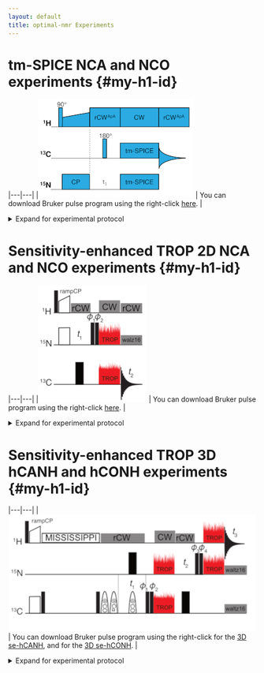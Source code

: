 ```yaml
---
layout: default
title: optimal-nmr Experiments
---
```

# tm-SPICE NCA and NCO experiments   {#my-h1-id}

|---|---|
|![NCX pulse sequence](/images/ncx_pulse_sequence.png "NCA/NCO Experiment") | You can download Bruker pulse program using the right-click [here](/sequences/doubcp.zt). |

<details markdown="1"><summary>Expand for experimental protocol</summary>
<div markdown="1">
#### Experimental protocol   {#my-h4-id}

1. **Calibrate RF amplitudes** for all channels using nutation experiment. We need a relation between RF power entered in the spectrometer software (Watts or dB) and the actual nutation frequency (kHz) of such pulse. Note that there is a systematic error due to large RF inhomogeneity - the actual RF amplitude in the coil center is about 10% larger.
2. **Optimize H-N transfer** using <sup>15</sup>N CP MAS experiment. We use ramp-CP with the linear ramp from 70% up to 100% of the RF amplitude applied on the <sup>1</sup>H channel. Contact time of 1 ms is sufficient. This transfer is quite robust towards RF inhomogeneities at moderate MAS frequencies and does not lead to large losses in terms of sample volume pre-selection.
3. Switch to **NCA/NCO experiment**. Set proper values for offsets to be on resonance with the required nuclei (<sup>15</sup>N amides about 120 ppm, <sup>13</sup>C carbonyls about 170 ppm, <sup>13</sup>C alphas about 55 ppm). On Bruker spectrometers, we use the possibility to set the offset during a pulse sequence with the `fq` command.
4. Select proper **RF shapes for tm-SPICE** elements. Adjust their duration and RF amplitudes according to the actual MAS frequency used for the measurement. Our tm-SPICE shapes were calculated assuming duration of a fixed number of rotor periods \\(N_R\\) and a nominal maximal RF amplitude \\(\nu_1^{NOM}\\). Table below explains how to calculate the duration \\(t\\) and the required RF amplitude \\(\nu_1\\) for tm-SPICE shapes generated for 16.5 kHz MAS frequency. Before converting the RF amplitude to Watt/dB, lower it by 10% to compensate the calibration error explained in step 1. 

|                   | Nominal                    |   Actual                   |
|-------------------|----------------------------|----------------------------|
| MAS frequency     | \\(\nu_R^{NOM}\\) = 16.5 kHz | \\(\nu_R\\) = 18 kHz |
| Number of rotor periods | \\(N_R\\) =60 |      \\(N_R\\) = 60        |
| Duration  | \\(t = N_R / \nu_R^{NOM}\\) = 3636.36 &mu;s | \\(t = N_R / \nu_R\\) = 3333.33 &mu;s |
| RF amplitude | \\(\nu_1^{NOM}\\) = 35 kHz | \\(\nu_1 = \nu_1^{NOM} \times \nu_R /  \nu_R^{NOM}\\) |

You should get nice signals. Sometimes, it is beneficial to optimize RF amplitudes of tm-SPICE pulses within \\(\pm\\)1 dB range.
</div>
</details>   



# Sensitivity-enhanced TROP 2D NCA and NCO experiments   {#my-h1-id}

|---|---|
|![seNCX pulse sequence](/images/seNCX.png "se-NCA/NCO Experiment") | You can download Bruker pulse program using the right-click [here](/sequences/sehNC2D.jb_v20220623). |

<details markdown="1"><summary>Expand for experimental protocol</summary>
<div markdown="1">
#### Experimental protocol   {#my-h4-id}

|                   | Nominal                    |   Actual                   |
|-------------------|----------------------------|----------------------------|
| MAS frequency     | \\(\nu_R^{NOM}\\) = 20 kHz | \\(\nu_R\\) = 18 kHz |
| Number of rotor periods | \\(N_R\\) =70 |      \\(N_R\\) = 70        |
| Duration  | \\(t = N_R / \nu_R^{NOM}\\) = 3500 &mu;s | \\(t = N_R / \nu_R\\) = 3888.89 &mu;s |
| RF amplitude | \\(\nu_1^{NOM}\\) = 40 kHz | \\(\nu_1 = \nu_1^{NOM} \times \nu_R /  \nu_R^{NOM}\\) <br> = 36 kHz|

You should get nice signals. Sometimes, it is beneficial to optimize RF amplitudes of tm-SPICE pulses within \\(\pm\\)1 dB range.
</div>
</details> 

# Sensitivity-enhanced TROP 3D hCANH and hCONH experiments   {#my-h1-id}

|---|---|
|![seCXNH pulse sequence](/images/se3D-hCNH.png "se-hCA/CONH Experiment") | You can download Bruker pulse program using the right-click for the [3D se-hCANH](/sequences/sehCaNH3Dws.jb_v20220623), and for the [3D se-hCONH](/sequences/sehCONH3Dws.jb_v20220623). |

<details markdown="1"><summary>Expand for experimental protocol</summary>
<div markdown="1">
#### Experimental protocol   {#my-h4-id}

|                   | Nominal                    |   Actual                   |
|-------------------|----------------------------|----------------------------|
| MAS frequency     | \\(\nu_R^{NOM}\\) = 55 kHz | \\(\nu_R\\) = 58 kHz |
| Number of rotor periods | \\(N_R\\) = 200 |      \\(N_R\\) = 200        |
| Duration  | \\(t = N_R / \nu_R^{NOM}\\) = 3636.36 &mu;s | \\(t = N_R / \nu_R\\) = 3448.28 &mu;s |
| RF amplitude | \\(\nu_1^{NOM}\\) = 80 kHz | \\(\nu_1 = \nu_1^{NOM} \times \nu_R /  \nu_R^{NOM}\\) <br> = 84.4 kHz|

You should get nice signals. On some spectrometers we found it is necessary to optimize RF amplitudes of TROP pulses within a broader range 
below the expected values (down to about 70% of the calculated value). Investigation of this phenomenon is underway.
</div>
</details> 


